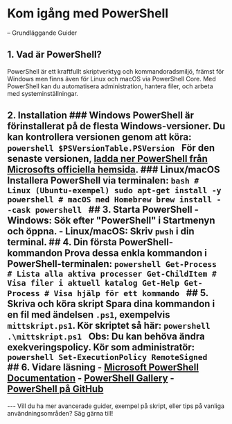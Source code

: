 # Kom igång med PowerShell 
– Grundläggande Guider
## 1. Vad är PowerShell? 
PowerShell är ett kraftfullt skriptverktyg och kommandoradsmiljö, främst för Windows men finns även för Linux och macOS via PowerShell Core. Med PowerShell kan du automatisera administration, hantera filer, och arbeta med systeminställningar. 

## 2. Installation ### Windows PowerShell är förinstallerat på de flesta Windows-versioner. Du kan kontrollera versionen genom att köra: ```powershell $PSVersionTable.PSVersion ``` För den senaste versionen, [ladda ner PowerShell från Microsofts officiella hemsida](https://docs.microsoft.com/powershell/). ### Linux/macOS Installera PowerShell via terminalen: ```bash # Linux (Ubuntu-exempel) sudo apt-get install -y powershell # macOS med Homebrew brew install --cask powershell ``` ## 3. Starta PowerShell - **Windows:** Sök efter "PowerShell" i Startmenyn och öppna. - **Linux/macOS:** Skriv `pwsh` i din terminal. ## 4. Din första PowerShell-kommandon Prova dessa enkla kommandon i PowerShell-terminalen: ```powershell Get-Process # Lista alla aktiva processer Get-ChildItem # Visa filer i aktuell katalog Get-Help Get-Process # Visa hjälp för ett kommando ``` ## 5. Skriva och köra skript Spara dina kommandon i en fil med ändelsen `.ps1`, exempelvis `mittskript.ps1`. Kör skriptet så här: ```powershell .\mittskript.ps1 ``` **Obs:** Du kan behöva ändra exekveringspolicy. Kör som administratör: ```powershell Set-ExecutionPolicy RemoteSigned ``` ## 6. Vidare läsning - [Microsoft PowerShell Documentation](https://learn.microsoft.com/powershell/) - [PowerShell Gallery](https://www.powershellgallery.com/) - [PowerShell på GitHub](https://github.com/powershell/powershell) 
--- Vill du ha mer avancerade guider, exempel på skript, eller tips på vanliga användningsområden? Säg gärna till!
